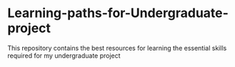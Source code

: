 # Learning-paths-for-Undergraduate-project
This repository contains the best resources for learning the essential skills required for my undergraduate project
